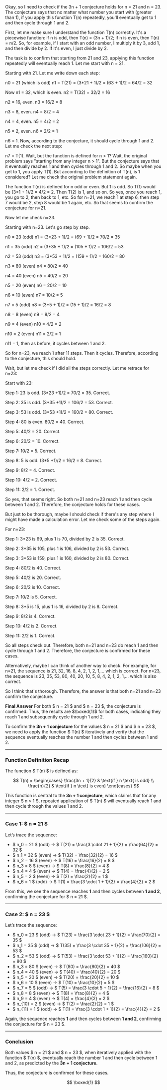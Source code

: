 <think>
Okay, so I need to check if the 3n + 1 conjecture holds for n = 21 and n = 23. The conjecture says that no matter what number you start with (greater than 1), if you apply this function T(n) repeatedly, you'll eventually get to 1 and then cycle through 1 and 2. 

First, let me make sure I understand the function T(n) correctly. It's a piecewise function: if n is odd, then T(n) = (3n + 1)/2; if n is even, then T(n) = n/2. So, for example, if I start with an odd number, I multiply it by 3, add 1, and then divide by 2. If it's even, I just divide by 2. 

The task is to confirm that starting from 21 and 23, applying this function repeatedly will eventually reach 1. Let me start with n = 21.

Starting with 21. Let me write down each step:

n0 = 21 (which is odd)
n1 = T(21) = (3*21 + 1)/2 = (63 + 1)/2 = 64/2 = 32

Now n1 = 32, which is even.
n2 = T(32) = 32/2 = 16

n2 = 16, even.
n3 = 16/2 = 8

n3 = 8, even.
n4 = 8/2 = 4

n4 = 4, even.
n5 = 4/2 = 2

n5 = 2, even.
n6 = 2/2 = 1

n6 = 1. Now, according to the conjecture, it should cycle through 1 and 2. Let me check the next step:

n7 = T(1). Wait, but the function is defined for n > 1? Wait, the original problem says "starting from any integer n > 1". But the conjecture says that it eventually reaches 1 and then cycles through 1 and 2. So maybe when you get to 1, you apply T(1). But according to the definition of T(n), is 1 considered? Let me check the original problem statement again.

The function T(n) is defined for n odd or even. But 1 is odd. So T(1) would be (3*1 + 1)/2 = 4/2 = 2. Then T(2) is 1, and so on. So yes, once you reach 1, you go to 2, then back to 1, etc. So for n=21, we reach 1 at step 6, then step 7 would be 2, step 8 would be 1 again, etc. So that seems to confirm the conjecture for n=21.

Now let me check n=23.

Starting with n=23. Let's go step by step.

n0 = 23 (odd)
n1 = (3*23 + 1)/2 = (69 + 1)/2 = 70/2 = 35

n1 = 35 (odd)
n2 = (3*35 + 1)/2 = (105 + 1)/2 = 106/2 = 53

n2 = 53 (odd)
n3 = (3*53 + 1)/2 = (159 + 1)/2 = 160/2 = 80

n3 = 80 (even)
n4 = 80/2 = 40

n4 = 40 (even)
n5 = 40/2 = 20

n5 = 20 (even)
n6 = 20/2 = 10

n6 = 10 (even)
n7 = 10/2 = 5

n7 = 5 (odd)
n8 = (3*5 + 1)/2 = (15 + 1)/2 = 16/2 = 8

n8 = 8 (even)
n9 = 8/2 = 4

n9 = 4 (even)
n10 = 4/2 = 2

n10 = 2 (even)
n11 = 2/2 = 1

n11 = 1, then as before, it cycles between 1 and 2.

So for n=23, we reach 1 after 11 steps. Then it cycles. Therefore, according to the conjecture, this should hold. 

Wait, but let me check if I did all the steps correctly. Let me retrace for n=23:

Start with 23:

Step 1: 23 is odd. (3*23 +1)/2 = 70/2 = 35. Correct.

Step 2: 35 is odd. (3*35 +1)/2 = 106/2 = 53. Correct.

Step 3: 53 is odd. (3*53 +1)/2 = 160/2 = 80. Correct.

Step 4: 80 is even. 80/2 = 40. Correct.

Step 5: 40/2 = 20. Correct.

Step 6: 20/2 = 10. Correct.

Step 7: 10/2 = 5. Correct.

Step 8: 5 is odd. (3*5 +1)/2 = 16/2 = 8. Correct.

Step 9: 8/2 = 4. Correct.

Step 10: 4/2 = 2. Correct.

Step 11: 2/2 = 1. Correct.

So yes, that seems right. So both n=21 and n=23 reach 1 and then cycle between 1 and 2. Therefore, the conjecture holds for these cases.

But just to be thorough, maybe I should check if there's any step where I might have made a calculation error. Let me check some of the steps again.

For n=23:

Step 1: 3*23 is 69, plus 1 is 70, divided by 2 is 35. Correct.

Step 2: 3*35 is 105, plus 1 is 106, divided by 2 is 53. Correct.

Step 3: 3*53 is 159, plus 1 is 160, divided by 2 is 80. Correct.

Step 4: 80/2 is 40. Correct.

Step 5: 40/2 is 20. Correct.

Step 6: 20/2 is 10. Correct.

Step 7: 10/2 is 5. Correct.

Step 8: 3*5 is 15, plus 1 is 16, divided by 2 is 8. Correct.

Step 9: 8/2 is 4. Correct.

Step 10: 4/2 is 2. Correct.

Step 11: 2/2 is 1. Correct.

So all steps check out. Therefore, both n=21 and n=23 do reach 1 and then cycle through 1 and 2. Therefore, the conjecture is confirmed for these cases.

Alternatively, maybe I can think of another way to check. For example, for n=21, the sequence is 21, 32, 16, 8, 4, 2, 1, 2, 1,... which is correct. For n=23, the sequence is 23, 35, 53, 80, 40, 20, 10, 5, 8, 4, 2, 1, 2, 1,... which is also correct.

So I think that's thorough. Therefore, the answer is that both n=21 and n=23 confirm the conjecture.

**Final Answer**
For both $ n = 21 $ and $ n = 23 $, the conjecture is confirmed. Thus, the results are $\boxed{1}$ for both cases, indicating they reach 1 and subsequently cycle through 1 and 2.
</think>

To confirm the **3n + 1 conjecture** for the values $ n = 21 $ and $ n = 23 $, we need to apply the function $ T(n) $ iteratively and verify that the sequence eventually reaches the number 1 and then cycles between 1 and 2.

---

### **Function Definition Recap**

The function $ T(n) $ is defined as:

$$
T(n) = 
\begin{cases} 
\frac{3n + 1}{2} & \text{if } n \text{ is odd} \\
\frac{n}{2} & \text{if } n \text{ is even}
\end{cases}
$$

This function is central to the **3n + 1 conjecture**, which claims that for any integer $ n > 1 $, repeated application of $ T(n) $ will eventually reach 1 and then cycle through the values 1 and 2.

---

### **Case 1: $ n = 21 $**

Let’s trace the sequence:

- $ n_0 = 21 $ (odd) → $ T(21) = \frac{3 \cdot 21 + 1}{2} = \frac{64}{2} = 32 $
- $ n_1 = 32 $ (even) → $ T(32) = \frac{32}{2} = 16 $
- $ n_2 = 16 $ (even) → $ T(16) = \frac{16}{2} = 8 $
- $ n_3 = 8 $ (even) → $ T(8) = \frac{8}{2} = 4 $
- $ n_4 = 4 $ (even) → $ T(4) = \frac{4}{2} = 2 $
- $ n_5 = 2 $ (even) → $ T(2) = \frac{2}{2} = 1 $
- $ n_6 = 1 $ (odd) → $ T(1) = \frac{3 \cdot 1 + 1}{2} = \frac{4}{2} = 2 $

From this, we see the sequence reaches **1** and then cycles between **1 and 2**, confirming the conjecture for $ n = 21 $.

---

### **Case 2: $ n = 23 $**

Let’s trace the sequence:

- $ n_0 = 23 $ (odd) → $ T(23) = \frac{3 \cdot 23 + 1}{2} = \frac{70}{2} = 35 $
- $ n_1 = 35 $ (odd) → $ T(35) = \frac{3 \cdot 35 + 1}{2} = \frac{106}{2} = 53 $
- $ n_2 = 53 $ (odd) → $ T(53) = \frac{3 \cdot 53 + 1}{2} = \frac{160}{2} = 80 $
- $ n_3 = 80 $ (even) → $ T(80) = \frac{80}{2} = 40 $
- $ n_4 = 40 $ (even) → $ T(40) = \frac{40}{2} = 20 $
- $ n_5 = 20 $ (even) → $ T(20) = \frac{20}{2} = 10 $
- $ n_6 = 10 $ (even) → $ T(10) = \frac{10}{2} = 5 $
- $ n_7 = 5 $ (odd) → $ T(5) = \frac{3 \cdot 5 + 1}{2} = \frac{16}{2} = 8 $
- $ n_8 = 8 $ (even) → $ T(8) = \frac{8}{2} = 4 $
- $ n_9 = 4 $ (even) → $ T(4) = \frac{4}{2} = 2 $
- $ n_{10} = 2 $ (even) → $ T(2) = \frac{2}{2} = 1 $
- $ n_{11} = 1 $ (odd) → $ T(1) = \frac{3 \cdot 1 + 1}{2} = \frac{4}{2} = 2 $

Again, the sequence reaches **1** and then cycles between **1 and 2**, confirming the conjecture for $ n = 23 $.

---

### **Conclusion**

Both values $ n = 21 $ and $ n = 23 $, when iteratively applied with the function $ T(n) $, eventually reach the number 1 and then cycle between 1 and 2, as predicted by the **3n + 1 conjecture**.

Thus, the conjecture is confirmed for these cases.

$$
\boxed{1}
$$